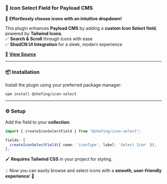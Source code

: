 ### 🌟 **Icon Select Field for Payload CMS**  

🚀 **Effortlessly choose icons with an intuitive dropdown!**  

This plugin enhances **Payload CMS** by adding a **custom Icon Select field**, powered by **Tailwind Icons**.  
✅ **Search & Scroll** through icons with ease  
✅ **ShadCN UI Integration** for a sleek, modern experience  

🔗 **[View Source](./src/index.ts)**  

---

### 📦 **Installation**  
Install the plugin using your preferred package manager:  
```sh
npm install @shefing/icon-select
```

---

### ⚙️ **Setup**  

Add the field to your **collection**:  

```typescript
import { createIconSelectField } from "@shefing/icon-select";

fields: [ 
  createIconSelectField({ name: 'iconType', label: 'Select Icon' }),
];
```

🖌️ **Requires Tailwind CSS** in your project for styling.  

💡 Now you can easily browse and select icons with a **smooth, user-friendly experience**! 🎨
